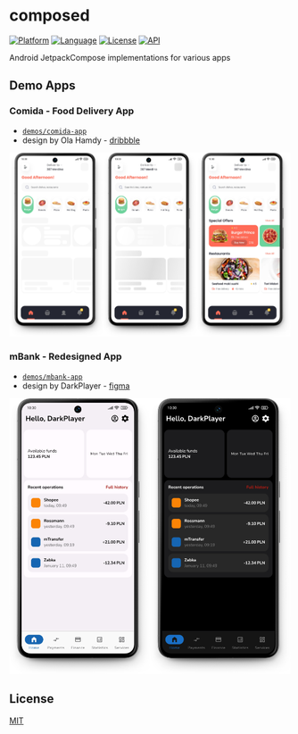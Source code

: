 composed
========

[![Platform](http://img.shields.io/badge/platform-android-brightgreen.svg?style=flat)](https://developer.android.com)
[![Language](http://img.shields.io/badge/language-kotlin-blue.svg?style=flat)](https://kotlinlang.org)
[![License](https://img.shields.io/badge/License-MIT-blue.svg)](LICENSE)
[![API](https://img.shields.io/badge/API-21%2B-blue.svg?style=flat)](https://apilevels.com)

Android JetpackCompose implementations for various apps


## Demo Apps

### Comida - Food Delivery App

- [`demos/comida-app`](demos/comida-app/src/main/kotlin/dev/tonycode/composed/comida/ui/ComidaAppActivity.kt)
- design by Ola Hamdy - [dribbble](https://dribbble.com/shots/23157137-Comida-Food-Delivery-App-UI-Kit)

<a href="docs/Comida - Home.png"><img src="docs/Comida - Home.png" /></a>

### mBank - Redesigned App

- [`demos/mbank-app`](demos/mbank-app/src/main/kotlin/dev/tonycode/composed/mbank/ui/MbankAppActivity.kt)
- design by DarkPlayer - [figma](https://www.figma.com/community/file/1189539388777252188)

<a href="docs/mBank-showcase.png"><img src="docs/mBank-showcase.png" /></a>


## License

[MIT](LICENSE)
